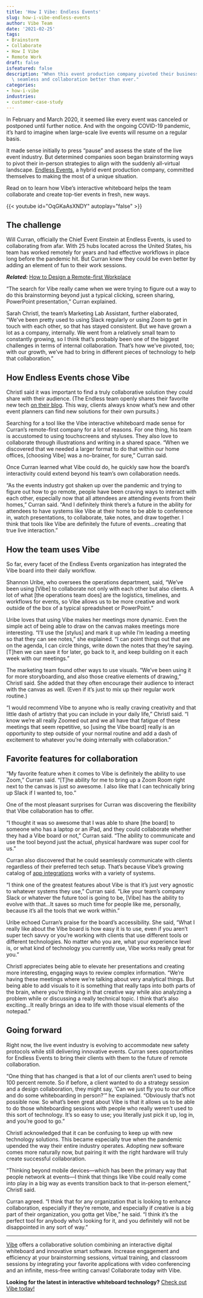 ```yaml
---
title: 'How I Vibe: Endless Events'
slug: how-i-vibe-endless-events
author: Vibe Team
date: '2021-02-25'
tags:
- Brainstorm
- Collaborate
- How I Vibe
- Remote Work
draft: false
isfeatured: false
description: "When this event production company pivoted their business, Vibe\u2019s interactive whiteboard made the transition\
  \ seamless and collaboration better than ever."
categories:
- how-i-vibe
industries:
- customer-case-study
---
```


In February and March 2020, it seemed like every event was canceled or postponed until further notice. And with the ongoing COVID-19 pandemic, it’s hard to imagine when large-scale live events will resume on a regular basis.

It made sense initially to press “pause” and assess the state of the live event industry. But determined companies soon began brainstorming ways to pivot their in-person strategies to align with the suddenly all-virtual landscape. [Endless Events](https://helloendless.com/), a hybrid event production company, committed themselves to making the most of a unique situation.

Read on to learn how Vibe’s interactive whiteboard helps the team collaborate and create top-tier events in fresh, new ways.  


{{< youtube id="OqGKaAsXNDY" autoplay="false" >}}

## The challenge

Will Curran, officially the Chief Event Einstein at Endless Events, is used to collaborating from afar. With 25 hubs located across the United States, his team has worked remotely for years and had effective workflows in place long before the pandemic hit. But Curran knew they could be even better by adding an element of fun to their work sessions.

***Related:*** [How to Design a Remote-first Workplace](https://vibe.us/blog/how-to-design-a-remote-first-workplace/)

“The search for Vibe really came when we were trying to figure out a way to do this brainstorming beyond just a typical clicking, screen sharing, PowerPoint presentation,” Curran explained.

Sarah Christl, the team’s Marketing Lab Assistant, further elaborated, “We’ve been pretty used to using Slack regularly or using Zoom to get in touch with each other, so that has stayed consistent. But we have grown a lot as a company, internally. We went from a relatively small team to constantly growing, so I think that’s probably been one of the biggest challenges in terms of internal collaboration. That’s how we’ve pivoted, too; with our growth, we’ve had to bring in different pieces of technology to help that collaboration.”

## How Endless Events chose Vibe

Christl said it was important to find a truly collaborative solution they could share with their audience. (The Endless team openly shares their favorite new tech [on their blog](https://helloendless.com/blog/). This way, clients always know what’s new and other event planners can find new solutions for their own pursuits.)

Searching for a tool like the Vibe interactive whiteboard made sense for Curran’s remote-first company for a lot of reasons. For one thing, his team is accustomed to using touchscreens and styluses. They also love to collaborate through illustrations and writing in a shared space. “When we discovered that we needed a larger format to do that within our home offices, [choosing Vibe] was a no-brainer, for sure,” Curran said.

Once Curran learned what Vibe could do, he quickly saw how the board’s interactivity could extend beyond his team’s own collaboration needs.

“As the events industry got shaken up over the pandemic and trying to figure out how to go remote, people have been craving ways to interact with each other, especially now that all attendees are attending events from their homes,” Curran said. “And I definitely think there’s a future in the ability for attendees to have systems like Vibe at their home to be able to conference in, watch presentations, to collaborate, take notes, and draw together. I think that tools like Vibe are definitely the future of events…creating that true live interaction.”

## How the team uses Vibe

So far, every facet of the Endless Events organization has integrated the Vibe board into their daily workflow.

Shannon Uribe, who oversees the operations department, said, “We’ve been using [Vibe] to collaborate not only with each other but also clients. A lot of what [the operations team does] are the logistics, timelines, and workflows for events, so Vibe allows us to be more creative and work outside of the box of a typical spreadsheet or PowerPoint.”

Uribe loves that using Vibe makes her meetings more dynamic. Even the simple act of being able to draw on the canvas makes meetings more interesting. “I’ll use the [stylus] and mark it up while I’m leading a meeting so that they can see notes,” she explained. “I can point things out that are on the agenda, I can circle things, write down the notes that they’re saying. [T]hen we can save it for later, go back to it, and keep building on it each week with our meetings.”

The marketing team found other ways to use visuals. “We’ve been using it for more storyboarding, and also those creative elements of drawing,” Christl said. She added that they often encourage their audience to interact with the canvas as well. (Even if it’s just to mix up their regular work routine.)

“I would recommend Vibe to anyone who is really craving creativity and that little dash of artistry that you can include in your daily life,” Christl said. “I know we’re all really Zoomed out and we all have that fatigue of these meetings that seem repetitive, so [using the Vibe board] really is an opportunity to step outside of your normal routine and add a dash of excitement to whatever you’re doing internally with collaboration.”

## Favorite features for collaboration

“My favorite feature when it comes to Vibe is definitely the ability to use Zoom,” Curran said. “[T]he ability for me to bring up a Zoom Room right next to the canvas is just so awesome. I also like that I can technically bring up Slack if I wanted to, too.”

One of the most pleasant surprises for Curran was discovering the flexibility that Vibe collaboration has to offer.

“I thought it was so awesome that I was able to share [the board] to someone who has a laptop or an iPad, and they could collaborate whether they had a Vibe board or not,” Curran said. “The ability to communicate and use the tool beyond just the actual, physical hardware was super cool for us.”

Curran also discovered that he could seamlessly communicate with clients regardless of their preferred tech setup. That’s because Vibe’s growing catalog of [app integrations](https://vibe.us/android-app-store/) works with a variety of systems.

“I think one of the greatest features about Vibe is that it’s just very agnostic to whatever systems they use,” Curran said. “Like your team’s company Slack or whatever the future tool is going to be, [Vibe] has the ability to evolve with that…It saves so much time for people like me, personally, because it’s all the tools that we work within.”

Uribe echoed Curran’s praise for the board’s accessibility. She said, “What I really like about the Vibe board is how easy it is to use, even if you aren’t super tech savvy or you’re working with clients that use different tools or different technologies. No matter who you are, what your experience level is, or what kind of technology you currently use, Vibe works really great for you.”

Christl appreciates being able to elevate her presentations and creating more interesting, engaging ways to review complex information. “We’re having these meetings where we’re talking about very analytical things. But being able to add visuals to it is something that really taps into both parts of the brain, where you’re thinking in that creative way while also analyzing a problem while or discussing a really technical topic. I think that’s also exciting…It really brings an idea to life with those visual elements of the notepad.”

## Going forward

Right now, the live event industry is evolving to accommodate new safety protocols while still delivering innovative events. Curran sees opportunities for Endless Events to bring their clients with them to the future of remote collaboration.

“One thing that has changed is that a lot of our clients aren’t used to being 100 percent remote. So if before, a client wanted to do a strategy session and a design collaboration, they might say, ‘Can we just fly you to our office and do some whiteboarding in person?’” he explained. “Obviously that’s not possible now. So what’s been great about Vibe is that it allows us to be able to do those whiteboarding sessions with people who really weren’t used to this sort of technology. It’s so easy to use; you literally just pick it up, log in, and you’re good to go.”

Christl acknowledged that it can be confusing to keep up with new technology solutions. This became especially true when the pandemic upended the way their entire industry operates. Adopting new software comes more naturally now, but pairing it with the right hardware will truly create successful collaboration.

“Thinking beyond mobile devices—which has been the primary way that people network at events—I think that things like Vibe could really come into play in a big way as events transition back to that in-person element,” Christl said.

Curran agreed. “I think that for any organization that is looking to enhance collaboration, especially if they’re remote, and especially if creative is a big part of their organization, you gotta get Vibe,” he said. “I think it’s the perfect tool for anybody who’s looking for it, and you definitely will not be disappointed in any sort of way.”



---

[Vibe](https://vibe.us/) offers a collaborative solution combining an interactive digital whiteboard and innovative smart software. Increase engagement and efficiency at your brainstorming sessions, virtual training, and classroom sessions by integrating your favorite applications with video conferencing and an infinite, mess-free writing canvas! Collaborate today with Vibe.

**Looking for the latest in interactive whiteboard technology?** [Check out Vibe today!](https://vibe.us/order/)
